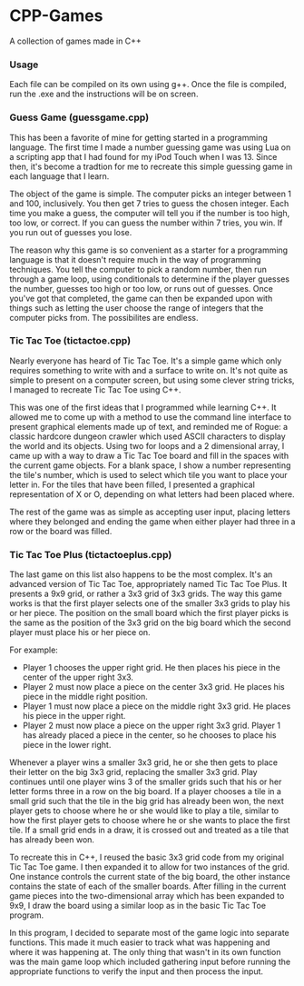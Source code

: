 # CPP-Games
A collection of games made in C++

### Usage
Each file can be compiled on its own using g++. Once the file is compiled, run the .exe and the instructions will be on screen.

### Guess Game (guessgame.cpp)
This has been a favorite of mine for getting started in a programming language. The first time I made a number guessing game was using Lua on a scripting app that I had found for my iPod Touch when I was 13. Since then, it's become a tradtion for me to recreate this simple guessing game in each language that I learn.

The object of the game is simple. The computer picks an integer between 1 and 100, inclusively. You then get 7 tries to guess the chosen integer. Each time you make a guess, the computer will tell you if the number is too high, too low, or correct. If you can guess the number within 7 tries, you win. If you run out of guesses you lose.

The reason why this game is so convenient as a starter for a programming language is that it doesn't require much in the way of programming techniques. You tell the computer to pick a random number, then run through a game loop, using conditionals to determine if the player guesses the number, guesses too high or too low, or runs out of guesses. Once you've got that completed, the game can then be expanded upon with things such as letting the user choose the range of integers that the computer picks from. The possibilites are endless.

### Tic Tac Toe (tictactoe.cpp)
Nearly everyone has heard of Tic Tac Toe. It's a simple game which only requires something to write with and a surface to write on. It's not quite as simple to present on a computer screen, but using some clever string tricks, I managed to recreate Tic Tac Toe using C++.

This was one of the first ideas that I programmed while learning C++. It allowed me to come up with a method to use the command line interface to present graphical elements made up of text, and reminded me of Rogue: a classic hardcore dungeon crawler which used ASCII characters to display the world and its objects. Using two for loops and a 2 dimensional array, I came up with a way to draw a Tic Tac Toe board and fill in the spaces with the current game objects. For a blank space, I show a number representing the tile's number, which is used to select which tile you want to place your letter in. For the tiles that have been filled, I presented a graphical representation of X or O, depending on what letters had been placed where. 

The rest of the game was as simple as accepting user input, placing letters where they belonged and ending the game when either player had three in a row or the board was filled.

### Tic Tac Toe Plus (tictactoeplus.cpp)
The last game on this list also happens to be the most complex. It's an advanced version of Tic Tac Toe, appropriately named Tic Tac Toe Plus. It presents a 9x9 grid, or rather a 3x3 grid of 3x3 grids. The way this game works is that the first player selects one of the smaller 3x3 grids to play his or her piece. The position on the small board which the first player picks is the same as the position of the 3x3 grid on the big board which the second player must place his or her piece on.

For example:
* Player 1 chooses the upper right grid. He then places his piece in the center of the upper right 3x3.
* Player 2 must now place a piece on the center 3x3 grid. He places his piece in the middle right position.
* Player 1 must now place a piece on the middle right 3x3 grid. He places his piece in the upper right.
* Player 2 must now place a piece on the upper right 3x3 grid. Player 1 has already placed a piece in the center, so he chooses to place his piece in the lower right.

Whenever a player wins a smaller 3x3 grid, he or she then gets to place their letter on the big 3x3 grid, replacing the smaller 3x3 grid. Play continues until one player wins 3 of the smaller grids such that his or her letter forms three in a row on the big board. If a player chooses a tile in a small grid such that the tile in the big grid has already been won, the next player gets to choose where he or she would like to play a tile, similar to how the first player gets to choose where he or she wants to place the first tile. If a small grid ends in a draw, it is crossed out and treated as a tile that has already been won.

To recreate this in C++, I reused the basic 3x3 grid code from my original Tic Tac Toe game. I then expanded it to allow for two instances of the grid. One instance controls the current state of the big board, the other instance contains the state of each of the smaller boards. After filling in the current game pieces into the two-dimensional array which has been expanded to 9x9, I draw the board using a similar loop as in the basic Tic Tac Toe program.

In this program, I decided to separate most of the game logic into separate functions. This made it much easier to track what was happening and where it was happening at. The only thing that wasn't in its own function was the main game loop which included gathering input before running the appropriate functions to verify the input and then process the input.
